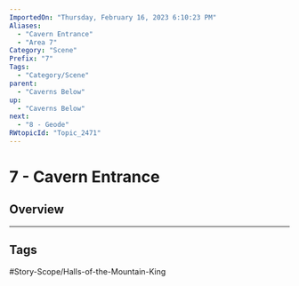 ```yaml
---
ImportedOn: "Thursday, February 16, 2023 6:10:23 PM"
Aliases:
  - "Cavern Entrance"
  - "Area 7"
Category: "Scene"
Prefix: "7"
Tags:
  - "Category/Scene"
parent:
  - "Caverns Below"
up:
  - "Caverns Below"
next:
  - "8 - Geode"
RWtopicId: "Topic_2471"
---
```

# 7 - Cavern Entrance
## Overview

---
## Tags
#Story-Scope/Halls-of-the-Mountain-King

